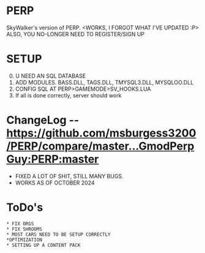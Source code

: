 # PERP
SkyWalker's version of PERP.  <WORKS, I FORGOT WHAT I'VE UPDATED :P>
ALSO, YOU NO-LONGER NEED TO REGISTER/SIGN UP
# SETUP
0. U NEED AN SQL DATABASE
1. ADD MODULES. BASS.DLL, TAGS.DLL, TMYSQL3.DLL, MYSQLOO.DLL
2. CONFIG SQL AT PERP>GAMEMODE>SV_HOOKS.LUA
3. If all is done correctly, server should work


# ChangeLog   -- https://github.com/msburgess3200/PERP/compare/master...GmodPerpGuy:PERP:master
   * FIXED A LOT OF SHIT, STILL MANY BUGS. 
   * WORKS AS OF OCTOBER 2024
    
# ToDo's
    * FIX ORGS
    * FIX SHROOMS
    * MOST CARS NEED TO BE SETUP CORRECTLY
    *OPTIMIZATION
    * SETTING UP A CONTENT PACK
